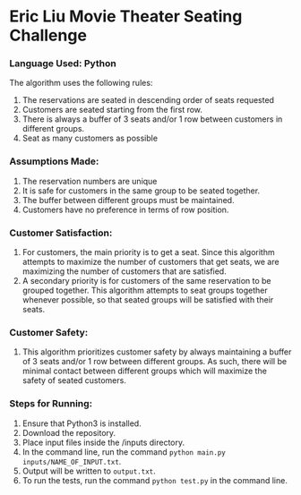 # Eric Liu Movie Theater Seating Challenge

### Language Used: Python

The algorithm uses the following rules:
1. The reservations are seated in descending order of seats requested
2. Customers are seated starting from the first row.
3. There is always a buffer of 3 seats and/or 1 row between customers in different groups.
4. Seat as many customers as possible

### Assumptions Made:
1. The reservation numbers are unique
2. It is safe for customers in the same group to be seated together.
3. The buffer between different groups must be maintained.
4. Customers have no preference in terms of row position.

### Customer Satisfaction:
1. For customers, the main priority is to get a seat. Since this algorithm attempts to maximize the number of customers that get seats, we are maximizing the number of customers that are satisfied.
2. A secondary priority is for customers of the same reservation to be grouped together. This algorithm attempts to seat groups together whenever possible, so that seated groups will be satisfied with their seats.

### Customer Safety:
1. This algorithm prioritizes customer safety by always maintaining a buffer of 3 seats and/or 1 row between different groups. As such, there will be minimal contact between different groups which will maximize the safety of seated customers.

### Steps for Running:
1. Ensure that Python3 is installed.
2. Download the repository.
3. Place input files inside the /inputs directory.
4. In the command line, run the command ```python main.py inputs/NAME_OF_INPUT.txt```.
5. Output will be written to ```output.txt```.
6. To run the tests, run the command ```python test.py``` in the command line.
